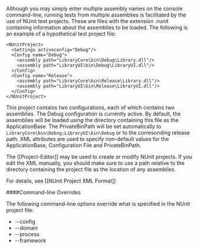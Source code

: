 Although you may simply enter multiple assembly names on the console command-line, running tests from multiple assemblies is facilitated by the use of NUnit test projects. These are
files with the extension .nunit containing information about the assemblies to be loaded. The
following is an example of a hypothetical test project file:

```
<NUnitProject>
  <Settings activeconfig="Debug"/>
  <Config name="Debug">
    <assembly path="LibraryCore\bin\Debug\Library.dll"/>
    <assembly path="LibraryUI\bin\Debug\LibraryUI.dll"/>
  </Config>
  <Config name="Release">
    <assembly path="LibraryCore\bin\Release\Library.dll"/>
    <assembly path="LibraryUI\bin\Release\LibraryUI.dll"/>
  </Config>
</NUnitProject>
```

This project contains two configurations, each of which contains two assemblies. The Debug
configuration is currently active. By default, the assemblies will be loaded using the directory
containing this file as the ApplicationBase. The PrivateBinPath will be set automatically to
`LibraryCore\bin\Debug;LibraryUI\bin\Debug` or to the corresonding release path.
XML attributes are used to specify non-default values for the ApplicationBase, Configuration
File and PrivateBinPath. 

The [[Project-Editor]] may be used to create or modify NUnit projects. If you edit the XML manually, you should make sure to
use a path relative to the directory containing the project file as the location of any assemblies.

For details, see [[NUnit Project XML Format]]

####Command-line Overrides

The following command-line options override what is specified in the NUnit project file:

* --config
* --domain
* --process
* --framework
